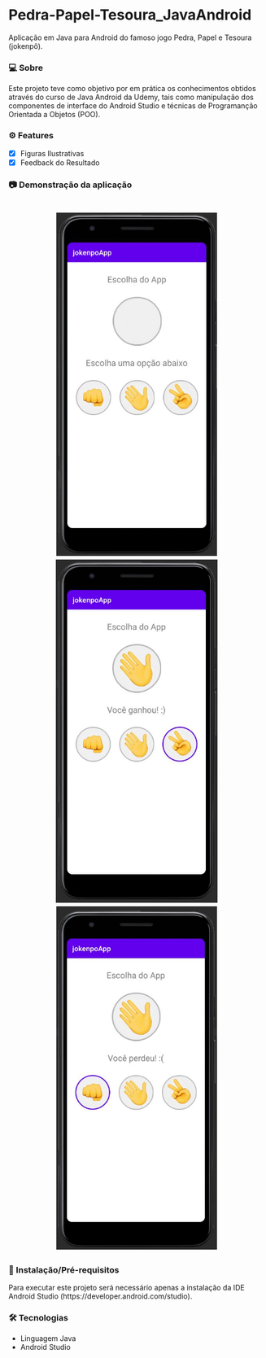 # Pedra-Papel-Tesoura_JavaAndroid
Aplicação em Java para Android do famoso jogo Pedra, Papel e Tesoura (jokenpô). 

### 💻 Sobre
<p> Este projeto teve como objetivo por em prática os conhecimentos obtidos através do curso de Java Android da Udemy, tais como manipulação dos componentes de interface do Android Studio e técnicas de Programanção Orientada a Objetos (POO).</p>

### ⚙️ Features
- [x] Figuras Ilustrativas
- [x] Feedback do Resultado

### 📷 Demonstração da aplicação
<h1 align="center">
  <img alt="test" src="/readme_images/base3.JPG" height="675"/>
  <img alt="test" src="/readme_images/ganhou.JPG" height="675"/>
  <img alt="test" src="/readme_images/perdeu.JPG" height="675"/>
</h1>

### 🚀 Instalação/Pré-requisitos
<p>Para executar este projeto será necessário apenas a instalação da IDE Android Studio (https://developer.android.com/studio).</p>

### 🛠 Tecnologias
<UL>
  <LI>Linguagem Java</LI>
  <LI>Android Studio</LI>
</UL>
